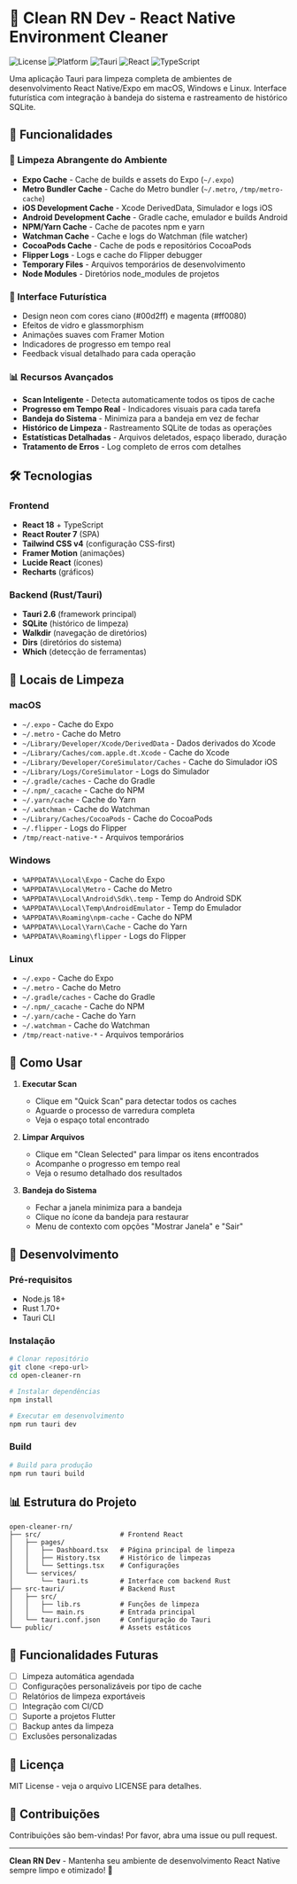 # 🚀 Clean RN Dev - React Native Environment Cleaner

![License](https://img.shields.io/badge/license-MIT-blue.svg)
![Platform](https://img.shields.io/badge/platform-macOS%20%7C%20Windows%20%7C%20Linux-lightgrey.svg)
![Tauri](https://img.shields.io/badge/Tauri-2.0-orange.svg)
![React](https://img.shields.io/badge/React-18-blue.svg)
![TypeScript](https://img.shields.io/badge/TypeScript-5.0-blue.svg)

Uma aplicação Tauri para limpeza completa de ambientes de desenvolvimento React Native/Expo em macOS, Windows e Linux. Interface futurística com integração à bandeja do sistema e rastreamento de histórico SQLite.

## 🚀 Funcionalidades

### 🧹 Limpeza Abrangente do Ambiente
- **Expo Cache** - Cache de builds e assets do Expo (`~/.expo`)
- **Metro Bundler Cache** - Cache do Metro bundler (`~/.metro`, `/tmp/metro-cache`)
- **iOS Development Cache** - Xcode DerivedData, Simulador e logs iOS
- **Android Development Cache** - Gradle cache, emulador e builds Android
- **NPM/Yarn Cache** - Cache de pacotes npm e yarn
- **Watchman Cache** - Cache e logs do Watchman (file watcher)
- **CocoaPods Cache** - Cache de pods e repositórios CocoaPods
- **Flipper Logs** - Logs e cache do Flipper debugger
- **Temporary Files** - Arquivos temporários de desenvolvimento
- **Node Modules** - Diretórios node_modules de projetos

### 🎨 Interface Futurística
- Design neon com cores ciano (#00d2ff) e magenta (#ff0080)
- Efeitos de vidro e glassmorphism
- Animações suaves com Framer Motion
- Indicadores de progresso em tempo real
- Feedback visual detalhado para cada operação

### 📊 Recursos Avançados
- **Scan Inteligente** - Detecta automaticamente todos os tipos de cache
- **Progresso em Tempo Real** - Indicadores visuais para cada tarefa
- **Bandeja do Sistema** - Minimiza para a bandeja em vez de fechar
- **Histórico de Limpeza** - Rastreamento SQLite de todas as operações
- **Estatísticas Detalhadas** - Arquivos deletados, espaço liberado, duração
- **Tratamento de Erros** - Log completo de erros com detalhes

## 🛠️ Tecnologias

### Frontend
- **React 18** + TypeScript
- **React Router 7** (SPA)
- **Tailwind CSS v4** (configuração CSS-first)
- **Framer Motion** (animações)
- **Lucide React** (ícones)
- **Recharts** (gráficos)

### Backend (Rust/Tauri)
- **Tauri 2.6** (framework principal)
- **SQLite** (histórico de limpeza)
- **Walkdir** (navegação de diretórios)
- **Dirs** (diretórios do sistema)
- **Which** (detecção de ferramentas)

## 📁 Locais de Limpeza

### macOS
- `~/.expo` - Cache do Expo
- `~/.metro` - Cache do Metro
- `~/Library/Developer/Xcode/DerivedData` - Dados derivados do Xcode
- `~/Library/Caches/com.apple.dt.Xcode` - Cache do Xcode
- `~/Library/Developer/CoreSimulator/Caches` - Cache do Simulador iOS
- `~/Library/Logs/CoreSimulator` - Logs do Simulador
- `~/.gradle/caches` - Cache do Gradle
- `~/.npm/_cacache` - Cache do NPM
- `~/.yarn/cache` - Cache do Yarn
- `~/.watchman` - Cache do Watchman
- `~/Library/Caches/CocoaPods` - Cache do CocoaPods
- `~/.flipper` - Logs do Flipper
- `/tmp/react-native-*` - Arquivos temporários

### Windows
- `%APPDATA%\Local\Expo` - Cache do Expo
- `%APPDATA%\Local\Metro` - Cache do Metro
- `%APPDATA%\Local\Android\Sdk\.temp` - Temp do Android SDK
- `%APPDATA%\Local\Temp\AndroidEmulator` - Temp do Emulador
- `%APPDATA%\Roaming\npm-cache` - Cache do NPM
- `%APPDATA%\Local\Yarn\Cache` - Cache do Yarn
- `%APPDATA%\Roaming\flipper` - Logs do Flipper

### Linux
- `~/.expo` - Cache do Expo
- `~/.metro` - Cache do Metro
- `~/.gradle/caches` - Cache do Gradle
- `~/.npm/_cacache` - Cache do NPM
- `~/.yarn/cache` - Cache do Yarn
- `~/.watchman` - Cache do Watchman
- `/tmp/react-native-*` - Arquivos temporários

## 🚀 Como Usar

1. **Executar Scan**
   - Clique em "Quick Scan" para detectar todos os caches
   - Aguarde o processo de varredura completa
   - Veja o espaço total encontrado

2. **Limpar Arquivos**
   - Clique em "Clean Selected" para limpar os itens encontrados
   - Acompanhe o progresso em tempo real
   - Veja o resumo detalhado dos resultados

3. **Bandeja do Sistema**
   - Fechar a janela minimiza para a bandeja
   - Clique no ícone da bandeja para restaurar
   - Menu de contexto com opções "Mostrar Janela" e "Sair"

## 🔧 Desenvolvimento

### Pré-requisitos
- Node.js 18+
- Rust 1.70+
- Tauri CLI

### Instalação
```bash
# Clonar repositório
git clone <repo-url>
cd open-cleaner-rn

# Instalar dependências
npm install

# Executar em desenvolvimento
npm run tauri dev
```

### Build
```bash
# Build para produção
npm run tauri build
```

## 📊 Estrutura do Projeto

```
open-cleaner-rn/
├── src/                    # Frontend React
│   ├── pages/
│   │   ├── Dashboard.tsx   # Página principal de limpeza
│   │   ├── History.tsx     # Histórico de limpezas
│   │   └── Settings.tsx    # Configurações
│   └── services/
│       └── tauri.ts        # Interface com backend Rust
├── src-tauri/              # Backend Rust
│   ├── src/
│   │   ├── lib.rs          # Funções de limpeza
│   │   └── main.rs         # Entrada principal
│   └── tauri.conf.json     # Configuração do Tauri
└── public/                 # Assets estáticos
```

## 🎯 Funcionalidades Futuras

- [ ] Limpeza automática agendada
- [ ] Configurações personalizáveis por tipo de cache
- [ ] Relatórios de limpeza exportáveis
- [ ] Integração com CI/CD
- [ ] Suporte a projetos Flutter
- [ ] Backup antes da limpeza
- [ ] Exclusões personalizadas

## 📄 Licença

MIT License - veja o arquivo LICENSE para detalhes.

## 🤝 Contribuições

Contribuições são bem-vindas! Por favor, abra uma issue ou pull request.

---

**Clean RN Dev** - Mantenha seu ambiente de desenvolvimento React Native sempre limpo e otimizado! 🚀
